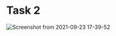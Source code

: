 # Task 2
![Screenshot from 2021-09-23 17-39-52](https://user-images.githubusercontent.com/52736149/134525191-d86cd221-4492-4f8a-9e67-be16803769e5.png)
